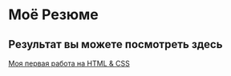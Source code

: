 # Моё Резюме

## Результат вы можете посмотреть здесь

[Моя первая работа на HTML & CSS](https://zhelezkovev.github.io/resume/)
